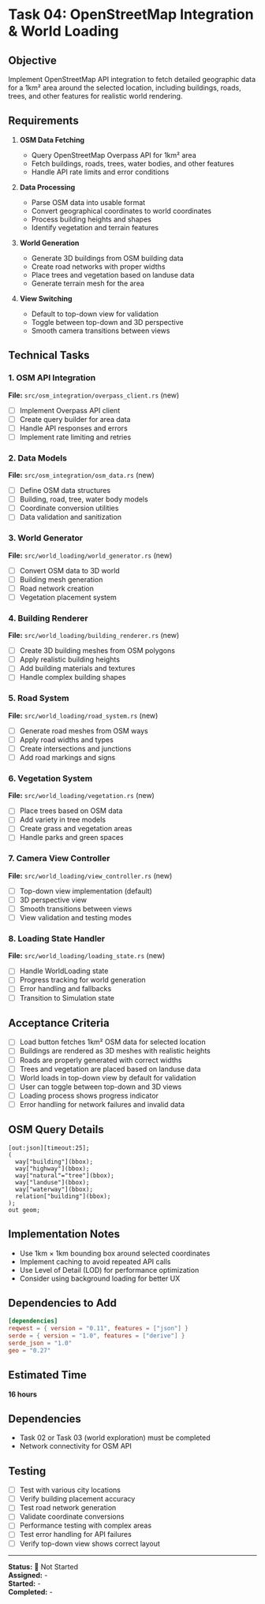 # Task 04: OpenStreetMap Integration & World Loading

## Objective
Implement OpenStreetMap API integration to fetch detailed geographic data for a 1km² area around the selected location, including buildings, roads, trees, and other features for realistic world rendering.

## Requirements
1. **OSM Data Fetching**
   - Query OpenStreetMap Overpass API for 1km² area
   - Fetch buildings, roads, trees, water bodies, and other features
   - Handle API rate limits and error conditions

2. **Data Processing**
   - Parse OSM data into usable format
   - Convert geographical coordinates to world coordinates
   - Process building heights and shapes
   - Identify vegetation and terrain features

3. **World Generation**
   - Generate 3D buildings from OSM building data
   - Create road networks with proper widths
   - Place trees and vegetation based on landuse data
   - Generate terrain mesh for the area

4. **View Switching**
   - Default to top-down view for validation
   - Toggle between top-down and 3D perspective
   - Smooth camera transitions between views

## Technical Tasks

### 1. OSM API Integration
**File:** `src/osm_integration/overpass_client.rs` (new)
- [ ] Implement Overpass API client
- [ ] Create query builder for area data
- [ ] Handle API responses and errors
- [ ] Implement rate limiting and retries

### 2. Data Models
**File:** `src/osm_integration/osm_data.rs` (new)
- [ ] Define OSM data structures
- [ ] Building, road, tree, water body models
- [ ] Coordinate conversion utilities
- [ ] Data validation and sanitization

### 3. World Generator
**File:** `src/world_loading/world_generator.rs` (new)
- [ ] Convert OSM data to 3D world
- [ ] Building mesh generation
- [ ] Road network creation
- [ ] Vegetation placement system

### 4. Building Renderer
**File:** `src/world_loading/building_renderer.rs` (new)
- [ ] Create 3D building meshes from OSM polygons
- [ ] Apply realistic building heights
- [ ] Add building materials and textures
- [ ] Handle complex building shapes

### 5. Road System
**File:** `src/world_loading/road_system.rs` (new)
- [ ] Generate road meshes from OSM ways
- [ ] Apply road widths and types
- [ ] Create intersections and junctions
- [ ] Add road markings and signs

### 6. Vegetation System
**File:** `src/world_loading/vegetation.rs` (new)
- [ ] Place trees based on OSM data
- [ ] Add variety in tree models
- [ ] Create grass and vegetation areas
- [ ] Handle parks and green spaces

### 7. Camera View Controller
**File:** `src/world_loading/view_controller.rs` (new)
- [ ] Top-down view implementation (default)
- [ ] 3D perspective view
- [ ] Smooth transitions between views
- [ ] View validation and testing modes

### 8. Loading State Handler
**File:** `src/world_loading/loading_state.rs` (new)
- [ ] Handle WorldLoading state
- [ ] Progress tracking for world generation
- [ ] Error handling and fallbacks
- [ ] Transition to Simulation state

## Acceptance Criteria
- [ ] Load button fetches 1km² OSM data for selected location
- [ ] Buildings are rendered as 3D meshes with realistic heights
- [ ] Roads are properly generated with correct widths
- [ ] Trees and vegetation are placed based on landuse data
- [ ] World loads in top-down view by default for validation
- [ ] User can toggle between top-down and 3D views
- [ ] Loading process shows progress indicator
- [ ] Error handling for network failures and invalid data

## OSM Query Details
```overpass
[out:json][timeout:25];
(
  way["building"](bbox);
  way["highway"](bbox);
  way["natural"="tree"](bbox);
  way["landuse"](bbox);
  way["waterway"](bbox);
  relation["building"](bbox);
);
out geom;
```

## Implementation Notes
- Use 1km × 1km bounding box around selected coordinates
- Implement caching to avoid repeated API calls
- Use Level of Detail (LOD) for performance optimization
- Consider using background loading for better UX

## Dependencies to Add
```toml
[dependencies]
reqwest = { version = "0.11", features = ["json"] }
serde = { version = "1.0", features = ["derive"] }
serde_json = "1.0"
geo = "0.27"
```

## Estimated Time
**16 hours**

## Dependencies
- Task 02 or Task 03 (world exploration) must be completed
- Network connectivity for OSM API

## Testing
- [ ] Test with various city locations
- [ ] Verify building placement accuracy
- [ ] Test road network generation
- [ ] Validate coordinate conversions
- [ ] Performance testing with complex areas
- [ ] Test error handling for API failures
- [ ] Verify top-down view shows correct layout

---
**Status:** 🔄 Not Started  
**Assigned:** -  
**Started:** -  
**Completed:** -
